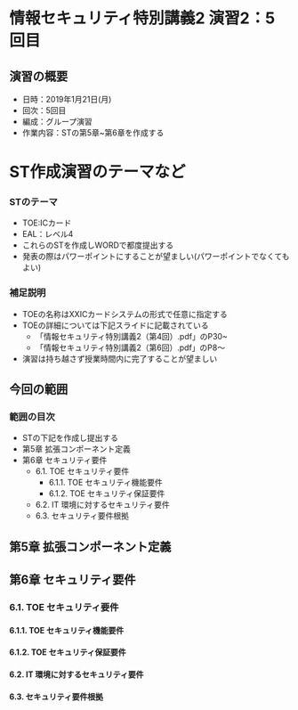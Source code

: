 # 情報セキュリティ特別講義2 演習2：5回目
## 演習の概要
- 日時：2019年1月21日(月)
- 回次：5回目
- 編成：グループ演習
- 作業内容：STの第5章~第6章を作成する

# ST作成演習のテーマなど
### STのテーマ
- TOE:ICカード
- EAL：レベル4
- これらのSTを作成しWORDで都度提出する
- 発表の際はパワーポイントにすることが望ましい(パワーポイントでなくてもよい)

### 補足説明
- TOEの名称はXXICカードシステムの形式で任意に指定する
- TOEの詳細については下記スライドに記載されている
  - 「情報セキュリティ特別講義2（第4回）.pdf」のP30~
  - 「情報セキュリティ特別講義2（第6回）.pdf」のP8～
- 演習は持ち越さず授業時間内に完了することが望ましい

## 今回の範囲
### 範囲の目次
- STの下記を作成し提出する
- 第5章 拡張コンポーネント定義
- 第6章 セキュリティ要件
  - 6.1. TOE セキュリティ要件
    - 6.1.1. TOE セキュリティ機能要件
    - 6.1.2. TOE セキュリティ保証要件
  - 6.2. IT 環境に対するセキュリティ要件
  - 6.3. セキュリティ要件根拠

## 第5章 拡張コンポーネント定義
### 

## 第6章 セキュリティ要件
### 6.1. TOE セキュリティ要件
#### 6.1.1. TOE セキュリティ機能要件
#### 6.1.2. TOE セキュリティ保証要件
#### 6.2. IT 環境に対するセキュリティ要件
#### 6.3. セキュリティ要件根拠
